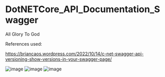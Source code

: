 # DotNETCore_API_Documentation_Swagger

All Glory To God

References used:

https://briancaos.wordpress.com/2022/10/14/c-net-swagger-api-versioning-show-versions-in-your-swagger-page/

![image](https://user-images.githubusercontent.com/68544411/211291713-a4a24a5a-d1df-42cf-a841-7186f2922894.png)
![image](https://user-images.githubusercontent.com/68544411/211291756-5ff9cb74-c8a6-4132-8a4c-977a2fd6ff53.png)
![image](https://user-images.githubusercontent.com/68544411/211291809-4fbf90c7-d697-42dc-b861-9658c22eb9bc.png)

